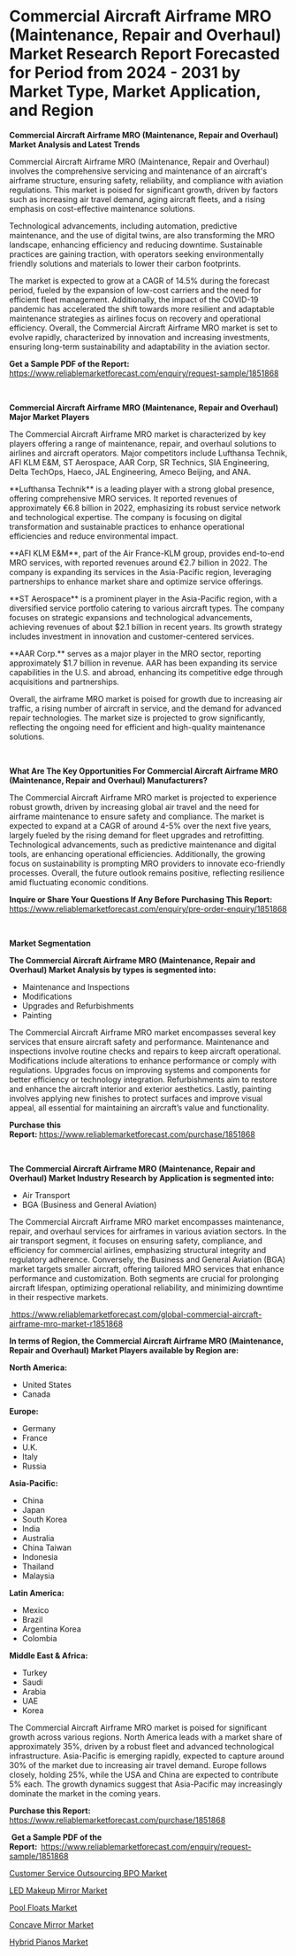 <p><h1>Commercial Aircraft Airframe MRO (Maintenance, Repair and Overhaul) Market Research Report Forecasted for Period from 2024 -  2031 by Market Type, Market Application, and Region</h1></p><p><strong>Commercial Aircraft Airframe MRO (Maintenance, Repair and Overhaul) Market Analysis and Latest Trends</strong></p>
<p><p>Commercial Aircraft Airframe MRO (Maintenance, Repair and Overhaul) involves the comprehensive servicing and maintenance of an aircraft's airframe structure, ensuring safety, reliability, and compliance with aviation regulations. This market is poised for significant growth, driven by factors such as increasing air travel demand, aging aircraft fleets, and a rising emphasis on cost-effective maintenance solutions. </p><p>Technological advancements, including automation, predictive maintenance, and the use of digital twins, are also transforming the MRO landscape, enhancing efficiency and reducing downtime. Sustainable practices are gaining traction, with operators seeking environmentally friendly solutions and materials to lower their carbon footprints. </p><p>The market is expected to grow at a CAGR of 14.5% during the forecast period, fueled by the expansion of low-cost carriers and the need for efficient fleet management. Additionally, the impact of the COVID-19 pandemic has accelerated the shift towards more resilient and adaptable maintenance strategies as airlines focus on recovery and operational efficiency. Overall, the Commercial Aircraft Airframe MRO market is set to evolve rapidly, characterized by innovation and increasing investments, ensuring long-term sustainability and adaptability in the aviation sector.</p></p>
<p><strong>Get a Sample PDF of the Report:&nbsp;</strong> <a href="https://www.reliablemarketforecast.com/enquiry/request-sample/1851868?utm_campaign=1474&utm_medium=2&utm_source=Github&utm_content=ia&utm_term=18102024&utm_id=commercial-aircraft-airframe-mro-maintenance-repair-and-overhaul">https://www.reliablemarketforecast.com/enquiry/request-sample/1851868</a></p>
<p>&nbsp;</p>
<p><strong>Commercial Aircraft Airframe MRO (Maintenance, Repair and Overhaul) Major Market Players</strong></p>
<p><p>The Commercial Aircraft Airframe MRO market is characterized by key players offering a range of maintenance, repair, and overhaul solutions to airlines and aircraft operators. Major competitors include Lufthansa Technik, AFI KLM E&M, ST Aerospace, AAR Corp, SR Technics, SIA Engineering, Delta TechOps, Haeco, JAL Engineering, Ameco Beijing, and ANA.</p><p>**Lufthansa Technik** is a leading player with a strong global presence, offering comprehensive MRO services. It reported revenues of approximately €6.8 billion in 2022, emphasizing its robust service network and technological expertise. The company is focusing on digital transformation and sustainable practices to enhance operational efficiencies and reduce environmental impact.</p><p>**AFI KLM E&M**, part of the Air France-KLM group, provides end-to-end MRO services, with reported revenues around €2.7 billion in 2022. The company is expanding its services in the Asia-Pacific region, leveraging partnerships to enhance market share and optimize service offerings.</p><p>**ST Aerospace** is a prominent player in the Asia-Pacific region, with a diversified service portfolio catering to various aircraft types. The company focuses on strategic expansions and technological advancements, achieving revenues of about $2.1 billion in recent years. Its growth strategy includes investment in innovation and customer-centered services.</p><p>**AAR Corp.** serves as a major player in the MRO sector, reporting approximately $1.7 billion in revenue. AAR has been expanding its service capabilities in the U.S. and abroad, enhancing its competitive edge through acquisitions and partnerships.</p><p>Overall, the airframe MRO market is poised for growth due to increasing air traffic, a rising number of aircraft in service, and the demand for advanced repair technologies. The market size is projected to grow significantly, reflecting the ongoing need for efficient and high-quality maintenance solutions.</p></p>
<p>&nbsp;</p>
<p><strong>What Are The Key Opportunities For Commercial Aircraft Airframe MRO (Maintenance, Repair and Overhaul) Manufacturers?</strong></p>
<p><p>The Commercial Aircraft Airframe MRO market is projected to experience robust growth, driven by increasing global air travel and the need for airframe maintenance to ensure safety and compliance. The market is expected to expand at a CAGR of around 4-5% over the next five years, largely fueled by the rising demand for fleet upgrades and retrofitting. Technological advancements, such as predictive maintenance and digital tools, are enhancing operational efficiencies. Additionally, the growing focus on sustainability is prompting MRO providers to innovate eco-friendly processes. Overall, the future outlook remains positive, reflecting resilience amid fluctuating economic conditions.</p></p>
<p><strong>Inquire or Share Your Questions If Any Before Purchasing This Report:</strong> <a href="https://www.reliablemarketforecast.com/enquiry/pre-order-enquiry/1851868?utm_campaign=1474&utm_medium=2&utm_source=Github&utm_content=ia&utm_term=18102024&utm_id=commercial-aircraft-airframe-mro-maintenance-repair-and-overhaul">https://www.reliablemarketforecast.com/enquiry/pre-order-enquiry/1851868</a></p>
<p>&nbsp;</p>
<p><strong>Market Segmentation</strong></p>
<p><strong>The Commercial Aircraft Airframe MRO (Maintenance, Repair and Overhaul) Market Analysis by types is segmented into:</strong></p>
<p><ul><li>Maintenance and Inspections</li><li>Modifications</li><li>Upgrades and Refurbishments</li><li>Painting</li></ul></p>
<p><p>The Commercial Aircraft Airframe MRO market encompasses several key services that ensure aircraft safety and performance. Maintenance and inspections involve routine checks and repairs to keep aircraft operational. Modifications include alterations to enhance performance or comply with regulations. Upgrades focus on improving systems and components for better efficiency or technology integration. Refurbishments aim to restore and enhance the aircraft interior and exterior aesthetics. Lastly, painting involves applying new finishes to protect surfaces and improve visual appeal, all essential for maintaining an aircraft’s value and functionality.</p></p>
<p><strong>Purchase this Report:&nbsp;</strong><a href="https://www.reliablemarketforecast.com/purchase/1851868?utm_campaign=1474&utm_medium=2&utm_source=Github&utm_content=ia&utm_term=18102024&utm_id=commercial-aircraft-airframe-mro-maintenance-repair-and-overhaul">https://www.reliablemarketforecast.com/purchase/1851868</a></p>
<p>&nbsp;</p>
<p><strong>The Commercial Aircraft Airframe MRO (Maintenance, Repair and Overhaul) Market Industry Research by Application is segmented into:</strong></p>
<p><ul><li>Air Transport</li><li>BGA (Business and General Aviation)</li></ul></p>
<p><p>The Commercial Aircraft Airframe MRO market encompasses maintenance, repair, and overhaul services for airframes in various aviation sectors. In the air transport segment, it focuses on ensuring safety, compliance, and efficiency for commercial airlines, emphasizing structural integrity and regulatory adherence. Conversely, the Business and General Aviation (BGA) market targets smaller aircraft, offering tailored MRO services that enhance performance and customization. Both segments are crucial for prolonging aircraft lifespan, optimizing operational reliability, and minimizing downtime in their respective markets.</p></p>
<p><a href="https://www.reliablemarketforecast.com/global-commercial-aircraft-airframe-mro-market-r1851868?utm_campaign=1474&utm_medium=2&utm_source=Github&utm_content=ia&utm_term=18102024&utm_id=commercial-aircraft-airframe-mro-maintenance-repair-and-overhaul">&nbsp;https://www.reliablemarketforecast.com/global-commercial-aircraft-airframe-mro-market-r1851868</a></p>
<p><strong>In terms of Region, the Commercial Aircraft Airframe MRO (Maintenance, Repair and Overhaul) Market Players available by Region are:</strong></p>
<p>
    <p> <strong> North America: </strong>
        <ul>
            <li>United States</li>
            <li>Canada</li>
        </ul>
        </p> 
    <p> <strong> Europe: </strong>
        <ul>
            <li>Germany</li>
            <li>France</li>
            <li>U.K.</li>
            <li>Italy</li>
            <li>Russia</li>
        </ul>
        </p> 
    <p> <strong> Asia-Pacific: </strong>
        <ul>
            <li>China</li>
            <li>Japan</li>
            <li>South Korea</li>
            <li>India</li>
            <li>Australia</li>
            <li>China Taiwan</li>
            <li>Indonesia</li>
            <li>Thailand</li>
            <li>Malaysia</li>
        </ul>
        </p> 
    <p> <strong> Latin America: </strong>
        <ul>
            <li>Mexico</li>
            <li>Brazil</li>
            <li>Argentina Korea</li>
            <li>Colombia</li>
        </ul>
        </p> 
    <p> <strong> Middle East & Africa: </strong>
        <ul>
            <li>Turkey</li>
            <li>Saudi</li>
            <li>Arabia</li>
            <li>UAE</li>
            <li>Korea</li>
        </ul>
    </p>
    </p>
<p><p>The Commercial Aircraft Airframe MRO market is poised for significant growth across various regions. North America leads with a market share of approximately 35%, driven by a robust fleet and advanced technological infrastructure. Asia-Pacific is emerging rapidly, expected to capture around 30% of the market due to increasing air travel demand. Europe follows closely, holding 25%, while the USA and China are expected to contribute 5% each. The growth dynamics suggest that Asia-Pacific may increasingly dominate the market in the coming years.</p></p>
<p><strong>Purchase this Report: </strong><a href="https://www.reliablemarketforecast.com/purchase/1851868?utm_campaign=1474&utm_medium=2&utm_source=Github&utm_content=ia&utm_term=18102024&utm_id=commercial-aircraft-airframe-mro-maintenance-repair-and-overhaul">https://www.reliablemarketforecast.com/purchase/1851868</a></p>
<p>&nbsp;<strong>Get a Sample PDF of the Report:&nbsp;&nbsp;</strong><a href="https://www.reliablemarketforecast.com/enquiry/request-sample/1851868?utm_campaign=1474&utm_medium=2&utm_source=Github&utm_content=ia&utm_term=18102024&utm_id=commercial-aircraft-airframe-mro-maintenance-repair-and-overhaul">https://www.reliablemarketforecast.com/enquiry/request-sample/1851868</a></p>
<p><strong></strong></p>
<p><p><a href="https://github.com/NarcisoFerry/Market-Research-Report-List-1/blob/main/customer-service-outsourcing-bpo-market.md?utm_campaign=1474&utm_medium=2&utm_source=Github&utm_content=ia&utm_term=18102024&utm_id=commercial-aircraft-airframe-mro-maintenance-repair-and-overhaul">Customer Service Outsourcing BPO Market</a></p><p><a href="https://www.linkedin.com/pulse/led-makeup-mirror-industry-insights-report-analyzing-2vxue?utm_campaign=1474&utm_medium=2&utm_source=Github&utm_content=ia&utm_term=18102024&utm_id=commercial-aircraft-airframe-mro-maintenance-repair-and-overhaul">LED Makeup Mirror Market</a></p><p><a href="https://www.linkedin.com/pulse/surfing-pool-floats-wave-riding-market-currents-2031-wb5te?utm_campaign=1474&utm_medium=2&utm_source=Github&utm_content=ia&utm_term=18102024&utm_id=commercial-aircraft-airframe-mro-maintenance-repair-and-overhaul">Pool Floats Market</a></p><p><a href="https://www.linkedin.com/pulse/concave-mirror-market-segmentation-applications-types-0djie?utm_campaign=1474&utm_medium=2&utm_source=Github&utm_content=ia&utm_term=18102024&utm_id=commercial-aircraft-airframe-mro-maintenance-repair-and-overhaul">Concave Mirror Market</a></p><p><a href="https://www.linkedin.com/pulse/pioneering-growth-analyzing-global-hybrid-pianos-market-gnwwe?utm_campaign=1474&utm_medium=2&utm_source=Github&utm_content=ia&utm_term=18102024&utm_id=commercial-aircraft-airframe-mro-maintenance-repair-and-overhaul">Hybrid Pianos Market</a></p></p>